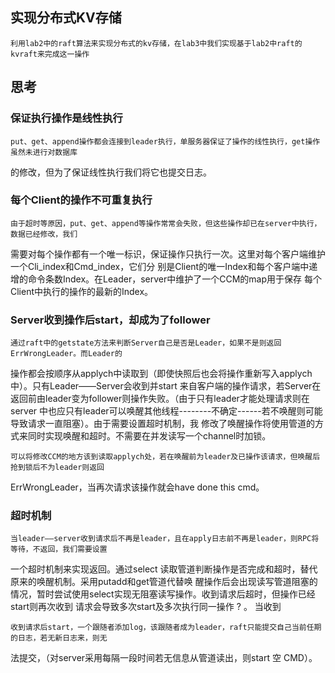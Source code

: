 ## 实现分布式KV存储
    利用lab2中的raft算法来实现分布式的kv存储，在lab3中我们实现基于lab2中raft的kvraft来完成这一操作

## 思考

### 保证执行操作是线性执行

    put、get、append操作都会连接到leader执行，单服务器保证了操作的线性执行，get操作虽然未进行对数据库
的修改，但为了保证线性执行我们将它也提交日志。

### 每个Client的操作不可重复执行

    由于超时等原因，put、get、append等操作常常会失败，但这些操作却已在server中执行，数据已经修改，我们
需要对每个操作都有一个唯一标识，保证操作只执行一次。这里对每个客户端维护一个Cli_index和Cmd_index，它们分
别是Client的唯一Index和每个客户端中递增的命令条数Index。在Leader，server中维护了一个CCM的map用于保存
每个Client中执行的操作的最新的Index。

### Server收到操作后start，却成为了follower

    通过raft中的getstate方法来判断Server自己是否是Leader，如果不是则返回ErrWrongLeader。而Leader的
操作都会按顺序从applych中读取到（即使快照后也会将操作重新写入applych中）。只有Leader——Server会收到并start
来自客户端的操作请求，若Server在返回前由leader变为follower则操作失败。（由于只有leader才能处理请求则在server
中也应只有leader可以唤醒其他线程--------不确定------若不唤醒则可能导致请求一直阻塞）。由于需要设置超时机制，我
修改了唤醒操作将使用管道的方式来同时实现唤醒和超时。不需要在并发读写一个channel时加锁。

    可以将修改CCM的地方该到读取applych处，若在唤醒前为leader及已操作该请求，但唤醒后抢到锁后不为leader则返回
ErrWrongLeader，当再次请求该操作就会have done this cmd。

### 超时机制
    当leader——server收到请求后不再是leader，且在apply日志前不再是leader，则RPC将等待，不返回，我们需要设置
一个超时机制来实现返回。通过select 读取管道判断操作是否完成和超时，替代原来的唤醒机制。采用putadd和get管道代替唤
醒操作后会出现读写管道阻塞的情况，暂时尝试使用select实现无阻塞读写操作。收到请求后超时，但操作已经start则再次收到
请求会导致多次start及多次执行同一操作 ? 。 
    当收到

    收到请求后start，一个跟随者添加log，该跟随者成为leader，raft只能提交自己当前任期的日志，若无新日志来，则无
法提交，（对server采用每隔一段时间若无信息从管道读出，则start 空 CMD）。